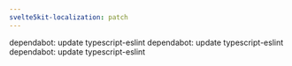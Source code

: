 ```yaml
---
svelte5kit-localization: patch
---
```


dependabot: update typescript-eslint
dependabot: update typescript-eslint
dependabot: update typescript-eslint
